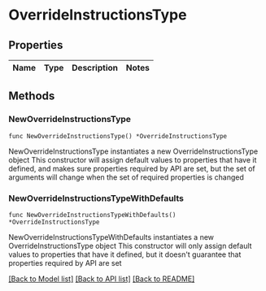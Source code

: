 # OverrideInstructionsType

## Properties

Name | Type | Description | Notes
------------ | ------------- | ------------- | -------------

## Methods

### NewOverrideInstructionsType

`func NewOverrideInstructionsType() *OverrideInstructionsType`

NewOverrideInstructionsType instantiates a new OverrideInstructionsType object
This constructor will assign default values to properties that have it defined,
and makes sure properties required by API are set, but the set of arguments
will change when the set of required properties is changed

### NewOverrideInstructionsTypeWithDefaults

`func NewOverrideInstructionsTypeWithDefaults() *OverrideInstructionsType`

NewOverrideInstructionsTypeWithDefaults instantiates a new OverrideInstructionsType object
This constructor will only assign default values to properties that have it defined,
but it doesn't guarantee that properties required by API are set


[[Back to Model list]](../README.md#documentation-for-models) [[Back to API list]](../README.md#documentation-for-api-endpoints) [[Back to README]](../README.md)



